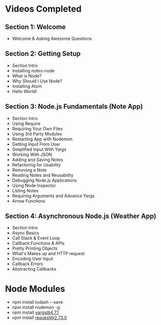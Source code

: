 # Videos Completed
## Section 1: Welcome
* Welcome & Asking Awesome Questions

## Section 2: Getting Setup
* Section Intro
* Installing notes-node
* What is Node?
* Why Should I Use Node?
* Installing Atom
* Hello World!

## Section 3:  Node.js Fundamentals (Note App)
* Section Intro
* Using Require
* Requiring Your Own Files
* Using 3rd Party Modules
* Restarting App with Nodemon
* Getting Input From User
* Simplified Input With Yargs
* Working With JSON
* Adding and Saving Notes
* Refactoring for Usability
* Removing a Note
* Reading Notes and Reusability
* Debugging Node.js Applications
* Using Node Inspector
* Listing Notes
* Requiring Arguments and Advance Yargs
* Arrow Functions

## Section 4: Asynchronous Node.js (Weather App)
* Section Intro
* Async Basics
* Call Stack & Event Loop
* Callback Functions & APIs
* Pretty Printing Objects
* What's Makes up and HTTP request
* Encoding User Input
* Callback Errors
* Abstracting Callbacks

# Node Modules
* npm install lodash --save
* npm install nodemon -g
* npm install yargs@4.7.1
* npm install request@2.73.0
